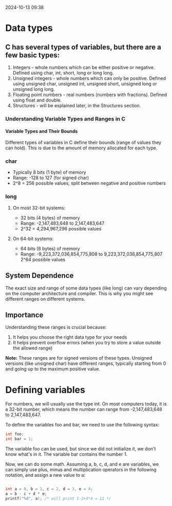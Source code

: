 2024-10-13 09:38

# Data types

## C has several types of variables, but there are a few basic types:

1. Integers - whole numbers which can be either positive or negative. Defined using char, int, short, long or long long.
2. Unsigned integers - whole numbers which can only be positive. Defined using unsigned char, unsigned int, unsigned short, unsigned long or unsigned long long.
3. Floating point numbers - real numbers (numbers with fractions). Defined using float and double.
4. Structures - will be explained later, in the Structures section.

### Understanding Variable Types and Ranges in C

#### Variable Types and Their Bounds

Different types of variables in C define their bounds (range of values they can hold). This is due to the amount of memory allocated for each type.

### char

- Typically 8 bits (1 byte) of memory
- Range: -128 to 127 (for signed char)
- 2^8 = 256 possible values, split between negative and positive numbers

### long

1. On most 32-bit systems:

   - 32 bits (4 bytes) of memory
   - Range: -2,147,483,648 to 2,147,483,647
   - 2^32 = 4,294,967,296 possible values

2. On 64-bit systems:
   - 64 bits (8 bytes) of memory
   - Range: -9,223,372,036,854,775,808 to 9,223,372,036,854,775,807 2^64 possible values

## System Dependence

The exact size and range of some data types (like long) can vary depending on the computer architecture and compiler. This is why you might see different ranges on different systems.

## Importance

Understanding these ranges is crucial because:

1. It helps you choose the right data type for your needs
2. It helps prevent overflow errors (when you try to store a value outside the allowed range)

**Note:** These ranges are for signed versions of these types. Unsigned versions (like unsigned char) have different ranges, typically starting from 0 and going up to the maximum positive value.

# Defining variables

For numbers, we will usually use the type int. On most computers today, it is a 32-bit number, which means the number can range from -2,147,483,648 to 2,147,483,647.

To define the variables foo and bar, we need to use the following syntax:

```c
int foo;
int bar = 1;

```

The variable foo can be used, but since we did not initialize it, we don't know what's in it. The variable bar contains the number 1.

Now, we can do some math. Assuming a, b, c, d, and e are variables, we can simply use plus, minus and multiplication operators in the following notation, and assign a new value to a:

```c

int a = 0, b = 1, c = 2, d = 3, e = 4;
a = b - c + d * e;
printf("%d", a); /* will print 1-2+3*4 = 11 */

```
